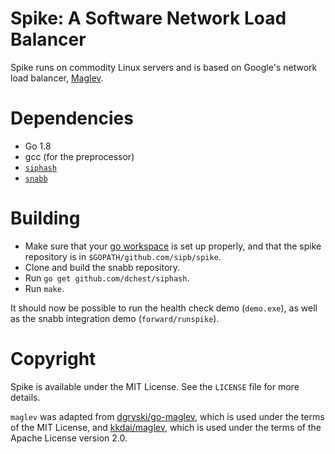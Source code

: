 # Spike: A Software Network Load Balancer

Spike runs on commodity Linux servers and is based on Google's network
load balancer, [Maglev][0].

[0]: https://research.google.com/pubs/pub44824.html

# Dependencies

* Go 1.8
* gcc (for the preprocessor)
* [`siphash`](https://github.com/dchest/siphash)
* [`snabb`](https://github.com/snabbco/snabb)

# Building

* Make sure that your [go workspace](https://golang.org/doc/code.html)
  is set up properly, and that the spike repository is in
  `$GOPATH/github.com/sipb/spike`.
* Clone and build the snabb repository.
* Run `go get github.com/dchest/siphash`.
* Run `make`.

It should now be possible to run the health check demo (`demo.exe`), as
well as the snabb integration demo (`forward/runspike`).

# Copyright

Spike is available under the MIT License. See the `LICENSE` file for
more details.

`maglev` was adapted from
[dgryski/go-maglev](https://github.com/dgryski/go-maglev/), which is
used under the terms of the MIT License, and
[kkdai/maglev](https://github.com/kkdai/maglev), which is used under the
terms of the Apache License version 2.0.
